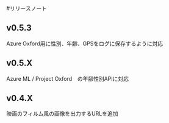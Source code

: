 #リリースノート

## v0.5.3

Azure Oxford用に性別、年齢、GPSをログに保存するように対応

## v0.5.X

Azure ML / Project Oxford　の年齢性別APIに対応

## v0.4.X

映画のフィルム風の画像を出力するURLを追加